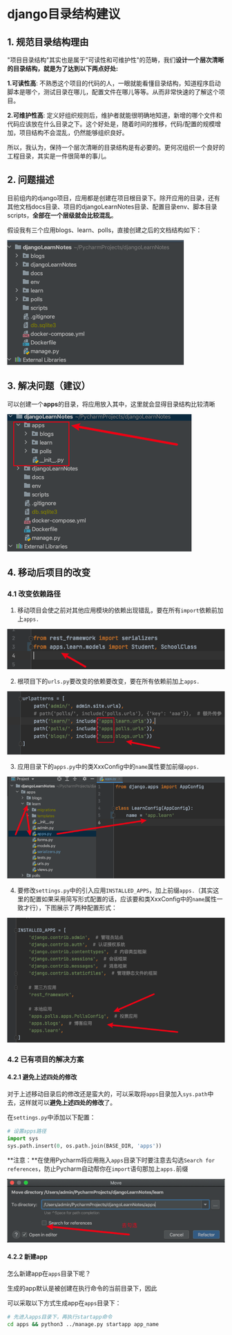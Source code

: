 # django目录结构建议

## 1. 规范目录结构理由

"项目目录结构"其实也是属于"可读性和可维护性"的范畴，我们**设计一个层次清晰的目录结构，就是为了达到以下两点好处:**

 **1.可读性高**: 不熟悉这个项目的代码的人，一眼就能看懂目录结构，知道程序启动脚本是哪个，测试目录在哪儿，配置文件在哪儿等等。从而非常快速的了解这个项目。

 **2.可维护性高**: 定义好组织规则后，维护者就能很明确地知道，新增的哪个文件和代码应该放在什么目录之下。这个好处是，随着时间的推移，代码/配置的规模增加，项目结构不会混乱，仍然能够组织良好。

所以，我认为，保持一个层次清晰的目录结构是有必要的。更何况组织一个良好的工程目录，其实是一件很简单的事儿。

## 2. 问题描述

目前组内的django项目，应用都是创建在项目根目录下。除开应用的目录，还有其他文档docs目录、项目的djangoLearnNotes目录、配置目录env、脚本目录scripts，**全部在一个层级就会比较混乱**。

假设我有三个应用blogs、learn、polls，直接创建之后的文档结构如下：

![image-20210827155515050](django目录结构建议.assets/image-20210827155515050.png)

## 3. 解决问题（建议）

可以创建一个**apps**的目录，将应用放入其中，这里就会显得目录结构比较清晰

![image-20210827155528100](django目录结构建议.assets/image-20210827155528100.png)

## 4. 移动后项目的改变

### 4.1 改变依赖路径

1. 移动项目会使之前对其他应用模块的依赖出现错乱，要在所有`import`依赖前加上`apps.`

![image-20210827155542775](django目录结构建议.assets/image-20210827155542775.png)

2. 根项目下的`urls.py`要改变的依赖要改变，要在所有依赖前加上`apps.`

![image-20210827155548656](django目录结构建议.assets/image-20210827155548656.png)

3. 应用目录下的`apps.py`中的类XxxConfig中的`name`属性要加前缀`apps.`

![image-20210827155553482](django目录结构建议.assets/image-20210827155553482.png)

4. 要修改`settings.py`中的引入应用`INSTALLED_APPS`，加上前缀`apps.`（其实这里的配置如果采用简写形式配置的话，应该要和类XxxConfig中的`name`属性一致才行），下图展示了两种配置形式：

![image-20210827155558411](django目录结构建议.assets/image-20210827155558411.png)

### 4.2 已有项目的解决方案

#### 4.2.1 避免上述四处的修改

对于上述移动目录后的修改还是蛮大的，可以采取将`apps`目录加入`sys.path`中去，这样就可以**避免上述四处的修改**了。

在`settings.py`中添加以下配置：

```python
# 设置apps路径
import sys
sys.path.insert(0, os.path.join(BASE_DIR, 'apps'))
```

**注意：**在使用Pycharm将应用拖入`apps`目录下时要注意去勾选`Search for references`，防止Pycharm自动帮你在`import`语句那加上`apps.`前缀

![image-20210827150733866](django目录结构建议.assets/image-20210827150733866.png)

#### 4.2.2 新建app

怎么新建app在`apps`目录下呢？

生成的app默认是被创建在执行命令的当前目录下，因此

可以采取以下方式生成app在`apps`目录下：

```sh
# 先进入apps目录下，再执行startapp命令
cd apps && python3 ../manage.py startapp app_name

```


